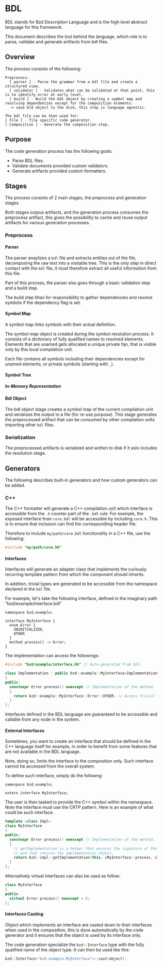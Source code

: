 # BDL

BDL stands for Bzd Description Language and is the high level abstract language for this framework.

This document describes the tool behind the language, which role is to parse, validate and generate artifacts from bdl files.

## Overview

The process consists of the following:

```
Preprocess:
  [ parser ] - Parse the grammar from a bdl file and create a structured view.
  [ validator ] - Validates what can be validated at that point, this is to identify error at early level.
  [ build ] - Build the bdl object by creating a symbol map and resolving dependencies except for the composition elements.
  -> save bld object to the disk, this step is language agnostic.

The bdl file can be then used for:
[ File ] - file specific code generator.
[ Composition ] - Generate the composition step.
```

## Purpose

The code generation process has the following goals:

- Parse BDL files.
- Validate documents provided custom validators.
- Generate artifacts provided custom formatters.

## Stages

The process consists of 2 main stages, the preprocess and generation stages.

Both stages outpus artifacts, and the generation process consumes the preprocess artifact, this gives the possibility to cache and reuse output artifacts for various generation processes.

### Preprocess

#### Parser

The parser anaylizes a `bdl` file and extracts entities out of the file, decomposing the raw text into a visitable tree.
This is the only step in direct contact with the `bdl` file, it must therefore extract all useful information from this file.

Part of this process, the parser also goes through a basic validation step and a build step.

The build step hhas for responsibility to gather dependencies and resolve symbols if the dependency flag is set.

#### Symbol Map

A symbol map links symbols with their actual definition.

The symbol map object is created during the symbol resolution process.
It consists of a dictionary of fully qualified names to resolved elements. Elements that are unamed gets allocated a unique private fqn, that is visible only by this local compilation unit.

Each file contains all symbols including their dependencies except for unamed elements, or private symbols (starting with `_`).

#### Symbol Tree

##### In-Memory Representation

#### Bdl Object

The bdl object stage creates a symbol map of the current compilation unit and serializes the output to a file (for re-use purpose).
This stage generates the preprocessed artifact that can be consumed by other compilation units importing other `bdl` files.

### Serialization

The preprocessed artifacts is serialized and written to disk if it aslo includes the resolution stage.

## Generators

The following describes built-in generators and how custom generators can be added.

### C++

The C++ formatter will generate a C++ compilation unit which interface is accessible from the `.h` counter part of the `.bdl` rule. For example, the exposed interface from `core.bdl` will be accessible by including `core.h`.
This is to ensure that inclusion can find the correspondiing header file.

Therefore to include `my/path/core.bdl` functionality in a C++ file, use the following:

```c++
#include "my/path/core.hh"
```

#### Interfaces

Interfaces will generate an adapter class that implements the curiously recurring template pattern from which the component should inherits.

In addition, trivial types are generated to be accessible from the namespace declared in the `bdl` file.

For example, let's take the following interface, defined in the imaginary path "bzd/example/interface.bdl"

```bdl
namespace bzd.example;

interface MyInterface {
  enum Error {
    UNINITIALIZED,
    OTHER
  }
  method process() -> Error;
}
```

The implementation can access the followings:

```c++
#include "bzd/example/interface.hh" // Auto-generated from bdl.

class Implementation : public bzd::example::MyInterface<Implementation> // Adapter for the component.
{
public:
  constexpr Error process() noexcept // Implementation of the method.
  {
    return bzd::example::MyInterface::Error::OTHER; // Access trivial types.
  }
};
```

Interfaces defined in the BDL language are guaranteed to be accessible and callable from any node in the system.

#### External Interfaces

Sometimes, you want to create an interface that should be defined in the C++ language itself for example, in order
to benefit from some features that are not available in the BDL language.

Note, doing so, limits the interface to the composition only. Such interface cannot be accessed from the overall system.

To define such interface, simply do the followng:

```bdl
namespace bzd.example;

extern interface MyInterface;
```

The user is then tasked to provide the C++ symbol within the namespace. Note the interface must use the CRTP pattern.
Here is an example of what could be such interface:

```c++
template <class Impl>
class MyInterface
{
public:
  constexpr Error process() noexcept // Implementation of the method.
  {
    // getImplementation is a helper that ensures the signature of the interface matches the implementation
    // and that returns the implementation object.
    return bzd::impl::getImplementation(this, &MyInterface::process, &Impl::process)->process();
  }
};
```

Alternatively virtual interfaces can also be used as follow:

```c++
class MyInterface
{
public:
  virtual Error process() noexcept = 0;
};
```

#### Interfaces Casting

Object which implements an interface are casted down to their interfaces when used in the composition, this is done
automatically by the code generator and it ensures that the object is used by its interface only.

The code generation specialize the `bzd::Interface` type with the fully qualified name of the object type. It can then
be used like this:

```c++
bzd::Interface<"bzd.example.MyInterface">::cast(object);
```
